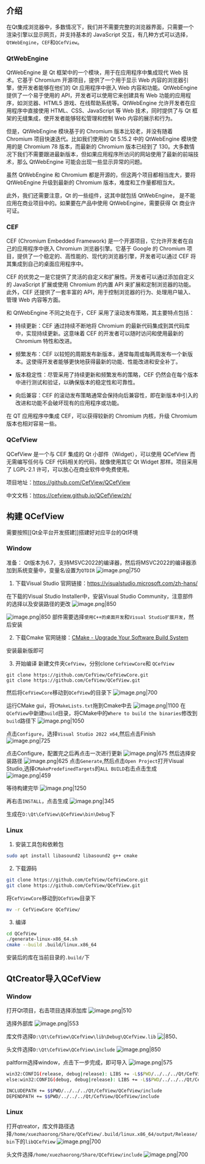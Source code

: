 ## 介绍
在Qt集成浏览器中，多数情况下，我们并不需要完整的浏览器界面，只需要一个渲染引擎以显示网页，并支持基本的 JavaScript 交互，有几种方式可以选择，`QtWebEngine`，`CEF`和`QCefView`。

### QtWebEngine
QtWebEngine 是 Qt 框架中的一个模块，用于在应用程序中集成现代 Web 技术。它基于 Chromium 开源项目，提供了一个用于显示 Web 内容的浏览器引擎，使开发者能够在他们的 Qt 应用程序中嵌入 Web 内容和功能。QtWebEngine 提供了一个易于使用的 API，开发者可以使用它来创建具有 Web 功能的应用程序，如浏览器、HTML5 游戏、在线帮助系统等。QtWebEngine 允许开发者在应用程序中直接使用 HTML、CSS、JavaScript 等 Web 技术，同时提供了与 Qt 框架的无缝集成，使开发者能够轻松管理和控制 Web 内容的展示和行为。

但是，QtWebEngine 模块基于的 Chromium 版本比较老，并没有随着 Chromium 项目快速迭代。比如我们使用的 Qt 5.15.2 中的 QtWebEngine 模块使用的是 Chromium 78 版本，而最新的 Chromium 版本已经到了 130。大多数情况下我们不需要跟进最新版本，但如果应用程序所访问的网站使用了最新的前端技术，那么 QtWebEngine 可能会出现一些显示异常的问题。

虽然 QtWebEngine 和 Chromium 都是开源的，但这两个项目都相当庞大，要将 QtWebEngine 升级到最新的 Chromium 版本，难度和工作量都相当大。

此外，我们还需要注意，Qt 的一些组件，这其中就包括 QtWebEngine， 是不能应用在商业项目中的。如果要在产品中使用 QtWebEngine，需要获得 Qt 商业许可证。

### CEF
CEF (Chromium Embedded Framework) 是一个开源项目，它允许开发者在自己的应用程序中嵌入 Chromium 浏览器引擎。它基于 Google 的 Chromium 项目，提供了一个稳定的、高性能的、现代的浏览器引擎，开发者可以通过 CEF 将其集成到自己的桌面应用程序中。

CEF 的优势之一是它提供了灵活的自定义和扩展性。开发者可以通过添加自定义的 JavaScript 扩展或使用 Chromium 的内置 API 来扩展和定制浏览器的功能。此外，CEF 还提供了一套丰富的 API，用于控制浏览器的行为、处理用户输入、管理 Web 内容等方面。

和 QtWebEngine 不同之处在于，CEF 采用了滚动发布策略，其主要特点包括：

- 持续更新：CEF 通过持续不断地将 Chromium 的最新代码集成到其代码库中，实现持续更新。这意味着 CEF 的开发者可以随时访问和使用最新的 Chromium 特性和改进。
    
- 频繁发布：CEF 以较短的周期发布新版本，通常每周或每两周发布一个新版本。这使得开发者能够更快地获得最新的功能、性能改进和安全补丁。
    
- 版本稳定性：尽管采用了持续更新和频繁发布的策略，CEF 仍然会在每个版本中进行测试和验证，以确保版本的稳定性和可靠性。
    
- 向后兼容：CEF 的滚动发布策略通常会保持向后兼容性，即在新版本中引入的改进和功能不会破坏现有的应用程序或功能。
    

在 QT 应用程序中集成 CEF，可以获得较新的 Chromium 内核，升级 Chromium 版本也相对容易一些。

### QCefView
QCefView 是一个与 CEF 集成的 Qt 小部件（Widget），可以使用 QCefView 而无需编写任何与 CEF 代码相关的代码，就像使用其它 Qt Widget 那样。项目采用了 LGPL-2.1 许可，可以放心在商业软件中免费使用。

项目地址：https://github.com/CefView/QCefView

中文文档：https://cefview.github.io/QCefView/zh/

## 构建 QCefView
需要按照[[Qt全平台开发搭建]]搭建好对应平台的Qt环境


### Window

准备：
Qt版本为6.7，支持MSVC2022的编译器，然后将MSVC2022的编译器添加到系统变量中，变量名设置为`QTDIR`
![image.png|750](https://cdn.jsdelivr.net/gh/xuezhaorong/Picgo//Source/fix-dir/picgo/picgo-clipboard-images/2024/11/19/14-29-21-546126931f3acf56e2b236507a5ee88a-20241119142921-d64a81.png)


1. 下载Visual Studio
官网链接：https://visualstudio.microsoft.com/zh-hans/

在下载的Visual Studio Installer中，安装Visual Studio Community，注意部件的选择以及安装路径的更改
![image.png|850](https://cdn.jsdelivr.net/gh/xuezhaorong/Picgo//Source/fix-dir/picgo/picgo-clipboard-images/2024/11/19/14-23-17-f9d2961e5cc43a8ae26131adcb6717f0-20241119142316-516e27.png)

![image.png|850](https://cdn.jsdelivr.net/gh/xuezhaorong/Picgo//Source/fix-dir/picgo/picgo-clipboard-images/2024/11/19/14-23-35-2588bcd1d8c0cf363f35826af92b5313-20241119142334-0617a7.png)
部件需要选择`使用C++的桌面开发`和`Visual Studio扩展开发`，然后安装

2. 下载Cmake
官网链接：[CMake - Upgrade Your Software Build System](https://cmake.org/)

安装最新版即可

3. 开始编译
新建文件夹`CefView`，分别clone `CefViewCore`和 `QCefView`
```make
git clone https://github.com/CefView/CefViewCore.git
git clone https://github.com/CefView/QCefView.git
```
然后将`CefViewCore`移动到`QCefView`的目录下
![image.png|700](https://cdn.jsdelivr.net/gh/xuezhaorong/Picgo//Source/fix-dir/picgo/picgo-clipboard-images/2024/11/19/14-30-46-fb79dddac24161976a76ff0a8b42fb21-20241119143046-3d85de.png)


运行CMake gui，将`CMakeLists.txt`拖到Cmake中去
![image.png|1100](https://cdn.jsdelivr.net/gh/xuezhaorong/Picgo//Source/fix-dir/picgo/picgo-clipboard-images/2024/11/19/14-31-34-c7159c619dcc5914e89aed903097cd40-20241119143133-ad86e4.png)
在`QCefView`中新建`build`目录，将CMake中的`Where to build the binaries`修改到`build`路径下
![image.png|1050](https://cdn.jsdelivr.net/gh/xuezhaorong/Picgo//Source/fix-dir/picgo/picgo-clipboard-images/2024/11/19/14-34-18-cbdaf173c8d8492bedd5eb74579e2b40-20241119143417-6aab27.png)

点击`Configure`，选择`Visual Studio 2022 x64`,然后点击Finish
![image.png|725](https://cdn.jsdelivr.net/gh/xuezhaorong/Picgo//Source/fix-dir/picgo/picgo-clipboard-images/2024/11/19/14-36-21-2640712b75b103ec748461d1368614ac-20241119143620-3e1da2.png)

点击Configure，配置完之后再点击一次进行更新
![image.png|675](https://cdn.jsdelivr.net/gh/xuezhaorong/Picgo//Source/fix-dir/picgo/picgo-clipboard-images/2024/11/19/14-41-44-9000c352bb7fc466fb42b4968b9836ff-20241119144143-e0e6ed.png)
然后选择安装路径
![image.png|625](https://cdn.jsdelivr.net/gh/xuezhaorong/Picgo//Source/fix-dir/picgo/picgo-clipboard-images/2024/11/19/14-43-14-28e5b8caea2c6301062fb2ab04a5c938-20241119144313-74a14e.png)
点击`Generate`,然后点击`Open Project`打开Visual Studio,选择`CMakePredefinedTargets`的`ALL BUILD`右击点击生成
![image.png|459](https://cdn.jsdelivr.net/gh/xuezhaorong/Picgo//Source/fix-dir/picgo/picgo-clipboard-images/2024/11/19/14-44-24-3ef6fe9c67634716551a2573189d02fc-20241119144424-84bf90.png)

等待构建完毕
![image.png|1250](https://cdn.jsdelivr.net/gh/xuezhaorong/Picgo//Source/fix-dir/picgo/picgo-clipboard-images/2024/11/19/14-47-44-a59679ce3d2d693eb0b84e6fc8bcdda3-20241119144743-53d759.png)

再右击`INSTALL`，点击生成
![image.png|345](https://cdn.jsdelivr.net/gh/xuezhaorong/Picgo//Source/fix-dir/picgo/picgo-clipboard-images/2024/11/19/14-48-34-442caa9e28b7ca6f1b9189485e8f75c6-20241119144833-59d0c5.png)

生成在`D:\Qt\CefView\QCefView\bin\Debug`下

### Linux
1. 安装工具包和依赖包
```bash
sudo apt install libasound2 libasound2 g++ cmake 
```

2. 下载源码

```bash
git clone https://github.com/CefView/CefViewCore.git
git clone https://github.com/CefView/QCefView.git
```
将`CefViewCore`移动到`QCefView`目录下
```bash
mv -r CefViewCore QCefView/
```

3. 编译
```bash
cd QCefView
./generate-linux-x86_64.sh
cmake --build .build/linux.x86_64
```

安装后的库在当前目录的`.build/`下


## QtCreator导入QCefView
### Window
打开Qt项目，右击项目选择添加库
![image.png|510](https://cdn.jsdelivr.net/gh/xuezhaorong/Picgo//Source/fix-dir/picgo/picgo-clipboard-images/2024/11/19/14-51-29-2d85a893dce88b83d2e0df8657617c3f-20241119145128-021a8d.png)

选择外部库
![image.png|553](https://cdn.jsdelivr.net/gh/xuezhaorong/Picgo//Source/fix-dir/picgo/picgo-clipboard-images/2024/11/19/14-51-53-4473acecacf869249a3c50694feb8f0b-20241119145152-4636d6.png)

库文件选择`D:\Qt\CefView\QCefView\lib\Debug\QCefView.lib`
![|850](https://cdn.jsdelivr.net/gh/xuezhaorong/Picgo//Source/fix-dir/picgo/picgo-clipboard-images/2024/11/19/14-53-40-5b1e9b1b55654bc108270fb8279a4f56-20241119145339-50ebaf.png)、

头文件选择`D:\Qt\CefView\QCefView\include`
![image.png|850](https://cdn.jsdelivr.net/gh/xuezhaorong/Picgo//Source/fix-dir/picgo/picgo-clipboard-images/2024/11/19/14-54-44-37048fd5d68da819c00f19df74033c38-20241119145444-6d107e.png)

paltform选择window，点击下一步完成，即可导入
![image.png|575](https://cdn.jsdelivr.net/gh/xuezhaorong/Picgo//Source/fix-dir/picgo/picgo-clipboard-images/2024/11/19/14-55-53-2aa92a752e0521c713a8e6c743a42255-20241119145553-c3ea8e.png)

```bash
win32:CONFIG(release, debug|release): LIBS += -L$$PWD/../../../Qt/CefView/QCefView/lib/release/ -lQCefView
else:win32:CONFIG(debug, debug|release): LIBS += -L$$PWD/../../../Qt/CefView/QCefView/lib/debug/ -lQCefView

INCLUDEPATH += $$PWD/../../../Qt/CefView/QCefView/include
DEPENDPATH += $$PWD/../../../Qt/CefView/QCefView/include
```

### Linux

打开qtreator，库文件路径选择`/home/xuezhaorong/Share/QCefView/.build/linux.x86_64/output/Release/bin`下的`libQCefView`
![image.png|700](https://cdn.jsdelivr.net/gh/xuezhaorong/Picgo//Source/fix-dir/picgo/picgo-clipboard-images/2024/11/19/16-34-57-b99fa097c11bc04fc622dc8a59a0b974-20241119163456-c1f011.png)

头文件选择`/home/xuezhaorong/Share/QCefView/include`
![image.png|700](https://cdn.jsdelivr.net/gh/xuezhaorong/Picgo//Source/fix-dir/picgo/picgo-clipboard-images/2024/11/19/16-38-27-2ec4d3deaa2d2b77bcbafc0257e7e984-20241119163826-29e4fe.png)


